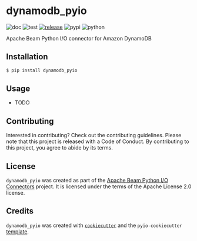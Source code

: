 # dynamodb_pyio

![doc](https://github.com/beam-pyio/dynamodb_pyio/workflows/doc/badge.svg)
![test](https://github.com/beam-pyio/dynamodb_pyio/workflows/test/badge.svg)
[![release](https://img.shields.io/github/release/beam-pyio/dynamodb_pyio.svg)](https://github.com/beam-pyio/dynamodb_pyio/releases)
![pypi](https://img.shields.io/pypi/v/dynamodb_pyio)
![python](https://img.shields.io/pypi/pyversions/dynamodb_pyio)

Apache Beam Python I/O connector for Amazon DynamoDB

## Installation

```bash
$ pip install dynamodb_pyio
```

## Usage

- TODO

## Contributing

Interested in contributing? Check out the contributing guidelines. Please note that this project is released with a Code of Conduct. By contributing to this project, you agree to abide by its terms.

## License

`dynamodb_pyio` was created as part of the [Apache Beam Python I/O Connectors](https://github.com/beam-pyio) project. It is licensed under the terms of the Apache License 2.0 license.

## Credits

`dynamodb_pyio` was created with [`cookiecutter`](https://cookiecutter.readthedocs.io/en/latest/) and the `pyio-cookiecutter` [template](https://github.com/beam-pyio/pyio-cookiecutter).
